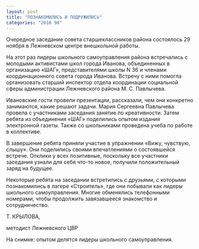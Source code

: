 ```yaml
---
layout: post
title: "ПОЗНАКОМИЛИСЬ И ПОДРУЖИЛИСЬ"
categories: "2010 98"
---
```


Очередное заседание совета старшеклассников района состоялось 29 ноября в Лежневском центре внешкольной работы.

На этот раз лидеры школьного  самоуправления района встречались с молодыми активистами школ города Иванова,  объединенных в организацию «ШАГ», представителями школы N 36 и членами  координационного совета города Иванова. Встречу с ними помогла организовать старший  инспектор отдела координации социальной сферы администрации Лежневского района М.  С. Павлычева.

Ивановские гости провели  презентации, рассказали, чем они конкретно занимаются, какие решают задачи. Мария  Сергеевна Павлычева провела с участниками заседания занятие по креативности.  Затем ребята из объединения «ШАГ» поделились опытом издания электронной газеты.  Также со школьниками проведена учеба по работе в коллективе.

В завершение ребята приняли  участие в упражнении «Вижу, чувствую, слышу». Они поделились своими  впечатлениями о состоявшейся встрече. Отклики у всех позитивные, поскольку все  участники заседания узнали для себя что-то новое, получили положительный заряд  на будущее.

Некоторые ребята на заседании  встретились с друзьями, с которыми познакомились в лагере «Строитель», где они  побывали как лидеры школьного самоуправления. Многие обменялись телефонными  номерами, чтобы продолжить завязавшееся знакомство и сотрудничество.



Т. КРЫЛОВА,

методист Лежневского ЦВР

На снимке: опытом делятся  лидеры школьного самоуправления.


